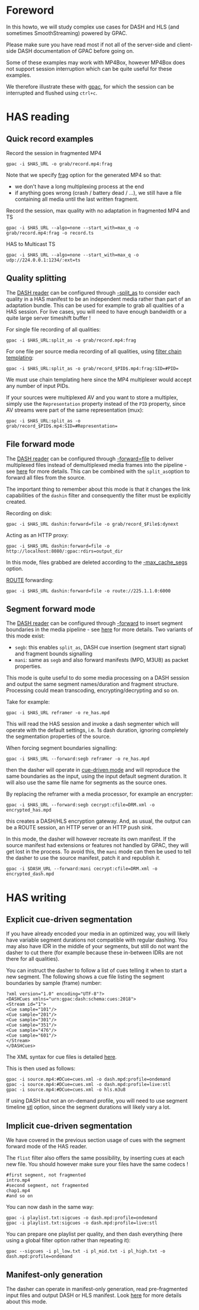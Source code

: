 # Foreword
In this howto, we will study complex use cases for DASH and HLS (and sometimes SmoothStreaming) powered by GPAC.

Please make sure you have read most if not all of the server-side and client-side DASH documentation of GPAC before going on.

Some of these examples may work with MP4Box, however MP4Box does not support session interruption which can be quite useful for these examples.

We therefore illustrate these with [gpac](gpac_general), for which the session can be interrupted and flushed using `ctrl+c`.

# HAS reading
## Quick record examples

Record the session in fragmented MP4
```
gpac -i $HAS_URL -o grab/record.mp4:frag
```
Note that we specify [frag](mp4mx#store) option for the generated MP4 so that:
- we don't have a long multiplexing process at the end 
- if anything goes wrong (crash / battery dead / ...), we still have a file containing all media until the last written fragment. 

Record the session, max quality with no adaptation in fragmented MP4 and TS
```
gpac -i $HAS_URL --algo=none --start_with=max_q -o grab/record.mp4:frag -o record.ts
```

HAS to Multicast TS
```
gpac -i $HAS_URL --algo=none --start_with=max_q -o udp://224.0.0.1:1234/:ext=ts
```


## Quality splitting
The [DASH reader](dashin) can be configured through [-split_as](dashin#split_as)  to consider each quality in a HAS  manifest to be an independent media rather than part of an adaptation bundle.
This can be used for example to grab all qualities of a HAS session. For live cases, you will need to have enough bandwidth or a quite large server timeshift buffer !

For single file recording of all qualities:
```
gpac -i $HAS_URL:split_as -o grab/record.mp4:frag
```

For one file per source media recording of all qualities, using [filter chain templating](filters_general#templating-filter-chains):
```
gpac -i $HAS_URL:split_as -o grab/record_$PID$.mp4:frag:SID=#PID=
```
We must use chain templating here since the MP4 multiplexer would accept any number of input PIDs.

If your sources were multiplexed AV and you want to store a multiplex, simply use the `Representation` property instead of the `PID` property, since AV streams were part of the same representation (mux):
```
gpac -i $HAS_URL:split_as -o grab/record_$PID$.mp4:SID=#Representation=
```



## File forward mode
The [DASH reader](dashin) can be configured through [-forward=file](dashin#forward)  to deliver multiplexed files instead of demultiplexed media frames into the pipeline - see [here](dashin#file-mode) for more details. 
This can be combined with the `split_as`option to forward all files from the source.

The important thing to remember about this mode is that it changes the link capabilities of the `dashin` filter and consequently the filter must be explicitly created.

Recording on disk:
```
gpac -i $HAS_URL dashin:forward=file -o grab/record_$File$:dynext
```

Acting as an HTTP proxy:
```
gpac -i $HAS_URL dashin:forward=file -o http://localhost:8080/:gpac:rdirs=output_dir
```

In this mode, files grabbed are deleted according to the [-max_cache_segs](httpout#max_cache_segs) option.


[ROUTE](route) forwarding:
```
gpac -i $HAS_URL dashin:forward=file -o route://225.1.1.0:6000
```


## Segment forward mode

The [DASH reader](dashin) can be configured through [-forward](dashin#forward)  to insert segment boundaries in the media pipeline - see [here](dashin#segment-bound-modes) for more details.
 Two variants of this mode exist:
- `segb`: this enables `split_as`, DASH cue insertion (segment start signal) and fragment bounds signalling
- `mani`: same as `segb` and also forward manifests (MPD, M3U8) as packet properties.

This mode is quite useful to do some media processing on a DASH session and output the same segment names/duration and fragment structure. Processing could mean transcoding, encrypting/decrypting and so on.

Take for example:

```
gpac -i $HAS_URL reframer -o re_has.mpd
```
This will read the HAS session and invoke a dash segmenter which will operate with the default settings, i.e. 1s dash duration, ignoring completely the segmentation properties of the source.


When forcing segment boundaries signalling:
```
gpac -i $HAS_URL --forward:segb reframer -o re_has.mpd
```

then the dasher will operate in [cue-driven mode](dasher#cue-driven-segmentation) and will reproduce the same boundaries as the input, using the input default segment duration. It will also use the same file name for segments as the source ones.

By replacing the reframer with a media processor, for example an encrypter:

```
gpac -i $HAS_URL --forward:segb cecrypt:cfile=DRM.xml -o encrypted_has.mpd
```

this creates a DASH/HLS encryption gateway. And, as usual, the output can be a ROUTE session, an HTTP server or an HTTP push sink.


In this mode, the dasher will however recreate its own manifest. If the source manifest had extensions or features not handled by GPAC, they will get lost in the process.
To avoid this, the `mani` mode can then be used to tell the dasher to use the source manifest, patch it and republish it.
 
```
gpac -i $DASH_URL --forward:mani cecrypt:cfile=DRM.xml -o encrypted_dash.mpd
```


# HAS writing
## Explicit cue-driven segmentation 

If you have already encoded your media in an optimized way, you will likely have variable segment durations not compatible with regular dashing. 
You may also have IDR in the middle of your segments, but still do not want the dasher to cut there (for example because these in-between IDRs are not there for all qualities).

You can instruct the dasher to follow a list of cues telling it when to start a new segment.  The following shows a cue file listing the segment boundaries by sample (frame) number:
```
?xml version="1.0" encoding="UTF-8"?>
<DASHCues xmlns="urn:gpac:dash:schema:cues:2018">
<Stream id="1">
<Cue sample="101"/>
<Cue sample="201"/>
<Cue sample="301"/>
<Cue sample="351"/>
<Cue sample="476"/>
<Cue sample="601"/>
</Stream>
</DASHCues>
```

The XML syntax for cue files is detailed [here](dasher#cue-driven-segmentation).

This is then used as follows:
```
gpac -i source.mp4:#DCue=cues.xml -o dash.mpd:profile=ondemand
gpac -i source.mp4:#DCue=cues.xml -o dash.mpd:profile=live:stl
gpac -i source.mp4:#DCue=cues.xml -o hls.m3u8
```

If using DASH but not an on-demand profile,  you will need to use segment timeline [stl](dasher#stl) option, since the segment durations will likely vary a lot.


## Implicit cue-driven segmentation 
We have covered in the previous section usage of cues with the segment forward mode of the HAS reader. 

The `flist` filter also offers the same possibility, by inserting cues at each new file. You should however make sure your files have the same codecs !

 
```
#first segment, not fragmented
intro.mp4
#second segment, not fragmented
chap1.mp4
#and so on
```

You can now dash in the same way:

```
gpac -i playlist.txt:sigcues -o dash.mpd:profile=ondemand
gpac -i playlist.txt:sigcues -o dash.mpd:profile=live:stl
```

You can prepare one playlist per quality, and then dash everything (here using a global filter option rather than repeating it):
```
gpac --sigcues -i pl_low.txt -i pl_mid.txt -i pl_high.txt -o dash.mpd:profile=ondemand
```


## Manifest-only generation

The dasher can operate in manifest-only generation, read pre-fragmented input files and output DASH or HLS manifest. Look [here](dasher#manifest-generation-only-mode) for more details about this mode.
